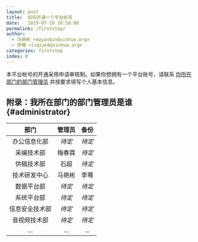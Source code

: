 ```yaml
---
layout: post
title:  如何开通一个平台帐号
date:   2019-07-10 10:50:00
permalink: /firststep/
author: 
  - 马艳彬 <mayanbin@xinhua.org>
  - 李骞 <liqian6@xinhua.org>
categories: firststep
index: 0
---
```


本平台帐号的开通采用申请审核制。如果你想拥有一个平台账号，请联系 [你所在部门的部门管理员](#administrator) 并按要求填写个人基本信息。


## 附录：我所在部门的部门管理员是谁 {#administrator}

| 部门 | 管理员 | 备份 |
| :---: | :---: | :---: |
| 办公信息化部 | *待定* | *待定* |
| 采编技术部 | 梅春霖 | *待定* |
| 供稿技术部 | 石超 | *待定* |
| 技术研发中心 | 马艳彬 | 李骞 |
| 数据平台部 | *待定* | *待定* |
| 系统平台部 | *待定* | *待定* |
| 信息安全技术部 | *待定* | *待定* |
| 音视频技术部 | *待定* | *待定* |
| ... | ... | ... |
